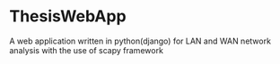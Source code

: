 # ThesisWebApp
A web application written in python(django) for LAN and WAN network analysis with the use of scapy framework
